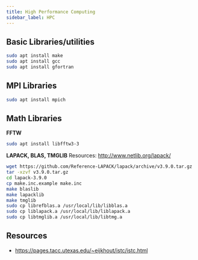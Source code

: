 ```yaml
---
title: High Performance Computing
sidebar_label: HPC
---
```


## Basic Libraries/utilities
```bash
sudo apt install make
sudo apt install gcc
sudo apt install gfortran
```

## MPI Libraries
```bash
sudo apt install mpich
```

## Math Libraries
**FFTW**
```bash
sudo apt install libfftw3-3
```

**LAPACK, BLAS, TMGLIB**
Resources: <http://www.netlib.org/lapack/>
```bash
wget https://github.com/Reference-LAPACK/lapack/archive/v3.9.0.tar.gz
tar -xzvf v3.9.0.tar.gz
cd lapack-3.9.0
cp make.inc.example make.inc
make blaslib
make lapacklib
make tmglib
sudo cp librefblas.a /usr/local/lib/libblas.a
sudo cp liblapack.a /usr/local/lib/liblapack.a
sudo cp libtmglib.a /usr/local/lib/libtmg.a
```

## Resources
- <https://pages.tacc.utexas.edu/~eijkhout/istc/istc.html>

